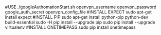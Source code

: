 #USE
./googleAuthomationStart.sh openvpn_username openvpn_password google_auth_secret openvpn_config_file
#INSTALL EXPECT
sudo apt-get install expect
#INSTALL PIP
sudo apt-get install python-pip python-dev build-essential
sudo -H pip install --upgrade pip
sudo pip install --upgrade virtualenv
#INSTALL ONETIMEPASS
sudo pip install onetimepass
